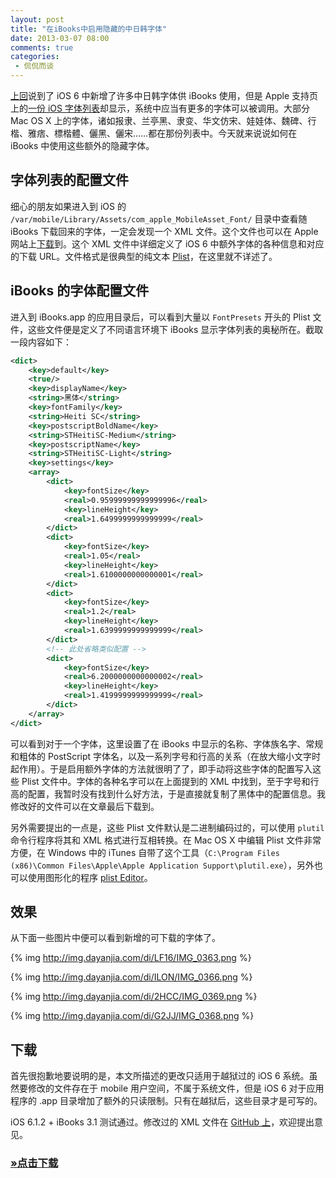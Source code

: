```yaml
---
layout: post
title: "在iBooks中启用隐藏的中日韩字体"
date: 2013-03-07 08:00
comments: true
categories:
 - 侃侃而谈
---
```


[上回](http://blog.dayanjia.com/2013/02/cjk-fonts-in-ios-6/)说到了 iOS 6 中新增了许多中日韩字体供 iBooks 使用，但是 Apple 支持页上的[一份 iOS 字体列表](http://support.apple.com/kb/HT5484?viewlocale=zh_CN)却显示，系统中应当有更多的字体可以被调用。大部分 Mac OS X 上的字体，诸如报隶、兰亭黑、隶变、华文仿宋、娃娃体、魏碑、行楷、雅痞、標楷體、儷黑、儷宋……都在那份列表中。今天就来说说如何在 iBooks 中使用这些额外的隐藏字体。

<!--more-->

## 字体列表的配置文件

细心的朋友如果进入到 iOS 的 `/var/mobile/Library/Assets/com_apple_MobileAsset_Font/` 目录中查看随 iBooks 下载回来的字体，一定会发现一个 XML 文件。这个文件也可以在 Apple 网站上[下载](http://mesu.apple.com/assets/com_apple_MobileAsset_Font/com_apple_MobileAsset_Font.xml)到。这个 XML 文件中详细定义了 iOS 6 中额外字体的各种信息和对应的下载 URL。文件格式是很典型的纯文本 [Plist](http://zh.wikipedia.org/wiki/Plist)，在这里就不详述了。

## iBooks 的字体配置文件

进入到 iBooks.app 的应用目录后，可以看到大量以 `FontPresets` 开头的 Plist 文件，这些文件便是定义了不同语言环境下 iBooks 显示字体列表的奥秘所在。截取一段内容如下：

``` xml
<dict>
	<key>default</key>
	<true/>
	<key>displayName</key>
	<string>黑体</string>
	<key>fontFamily</key>
	<string>Heiti SC</string>
	<key>postscriptBoldName</key>
	<string>STHeitiSC-Medium</string>
	<key>postscriptName</key>
	<string>STHeitiSC-Light</string>
	<key>settings</key>
	<array>
		<dict>
			<key>fontSize</key>
			<real>0.95999999999999996</real>
			<key>lineHeight</key>
			<real>1.6499999999999999</real>
		</dict>
		<dict>
			<key>fontSize</key>
			<real>1.05</real>
			<key>lineHeight</key>
			<real>1.6100000000000001</real>
		</dict>
		<dict>
			<key>fontSize</key>
			<real>1.2</real>
			<key>lineHeight</key>
			<real>1.6399999999999999</real>
		</dict>
		<!-- 此处省略类似配置 -->
		<dict>
			<key>fontSize</key>
			<real>6.2000000000000002</real>
			<key>lineHeight</key>
			<real>1.4199999999999999</real>
		</dict>
	</array>
</dict>
```

可以看到对于一个字体，这里设置了在 iBooks 中显示的名称、字体族名字、常规和粗体的 PostScript 字体名，以及一系列字号和行高的关系（在放大缩小文字时起作用）。于是启用额外字体的方法就很明了了，即手动将这些字体的配置写入这些 Plist 文件中。字体的各种名字可以在上面提到的 XML 中找到，至于字号和行高的配置，我暂时没有找到什么好方法，于是直接就复制了黑体中的配置信息。我修改好的文件可以在文章最后下载到。

另外需要提出的一点是，这些 Plist 文件默认是二进制编码过的，可以使用 `plutil` 命令行程序将其和 XML 格式进行互相转换。在 Mac OS X 中编辑 Plist 文件非常方便，在 Windows 中的 iTunes 自带了这个工具（`C:\Program Files (x86)\Common Files\Apple\Apple Application Support\plutil.exe`），另外也可以使用图形化的程序 [plist Editor](http://www.icopybot.com/plist-editor.htm)。

## 效果

从下面一些图片中便可以看到新增的可下载的字体了。

{% img http://img.dayanjia.com/di/LF16/IMG_0363.png %}

{% img http://img.dayanjia.com/di/ILON/IMG_0366.png %}

{% img http://img.dayanjia.com/di/2HCC/IMG_0369.png %}

{% img http://img.dayanjia.com/di/G2JJ/IMG_0368.png %}

## 下载

首先很抱歉地要说明的是，本文所描述的更改只适用于越狱过的 iOS 6 系统。虽然要修改的文件存在于 mobile 用户空间，不属于系统文件，但是 iOS 6 对于应用程序的 .app 目录增加了额外的只读限制。只有在越狱后，这些目录才是可写的。

iOS 6.1.2 + iBooks 3.1 测试通过。修改过的 XML 文件在 [GitHub 上](https://github.com/clippit/iBooks-FontPresets)，欢迎提出意见。

### [&raquo;点击下载](https://github.com/clippit/iBooks-FontPresets/raw/binary/download/FontPresets.zip)
